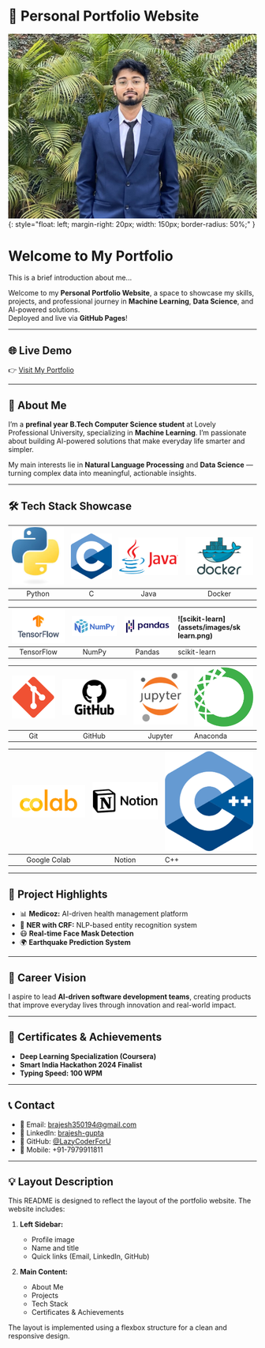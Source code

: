 # 📌 Personal Portfolio Website

![Profile Picture](assets/images/profile.jpg){: style="float: left; margin-right: 20px; width: 150px; border-radius: 50%;" }

# Welcome to My Portfolio

This is a brief introduction about me...

Welcome to my **Personal Portfolio Website**, a space to showcase my skills, projects, and professional journey in **Machine Learning**, **Data Science**, and AI-powered solutions.  
Deployed and live via **GitHub Pages**!

---

## 🌐 Live Demo  
👉 [Visit My Portfolio](https://lazycoderforu.github.io/portfolio)

---

## 📌 About Me  

I’m a **prefinal year B.Tech Computer Science student** at Lovely Professional University, specializing in **Machine Learning**. I’m passionate about building AI-powered solutions that make everyday life smarter and simpler.

My main interests lie in **Natural Language Processing** and **Data Science** — turning complex data into meaningful, actionable insights.  

---

## 🛠️ Tech Stack Showcase  

| ![Python](assets/images/python.jpg) | ![C](assets/images/c.png) | ![Java](assets/images/java.png) | ![Docker](assets/images/docker.png) |  
|:----------------:|:--------------:|:-------------:|:----------------:|
| Python | C | Java | Docker |

| ![TensorFlow](assets/images/tensorflow.png) | ![NumPy](assets/images/numpy.png) | ![Pandas](assets/images/pandas.png) | ![scikit-learn](assets/images/sk learn.png) |
|:----------------:|:--------------:|:--------------:|:------------------|
| TensorFlow | NumPy | Pandas | scikit-learn |

| ![Git](assets/images/git.png) | ![GitHub](assets/images/github.png) | ![Jupyter](assets/images/jupyter.png) | ![Anaconda](assets/images/anaconda.png) |
|:---------------:|:----------------:|:----------------:|:------------------|
| Git | GitHub | Jupyter | Anaconda |

| ![Google Colab](assets/images/colab.png) | ![Notion](assets/images/notion.png) | ![C++](assets/images/ISO_C++_Logo.svg.png) |
|:-----------------:|:-----------------:|:----------------------|
| Google Colab | Notion | C++ |

---

## 📂 Project Highlights  

- 📊 **Medicoz:** AI-driven health management platform  
- 📝 **NER with CRF:** NLP-based entity recognition system  
- 😷 **Real-time Face Mask Detection**  
- 🌍 **Earthquake Prediction System**

---

## 🚀 Career Vision  

I aspire to lead **AI-driven software development teams**, creating products that improve everyday lives through innovation and real-world impact.

---

## 📜 Certificates & Achievements  

- **Deep Learning Specialization (Coursera)**  
- **Smart India Hackathon 2024 Finalist**  
- **Typing Speed: 100 WPM**

---

## 📞 Contact  

- 📧 Email: [brajesh350194@gmail.com](mailto:brajesh350194@gmail.com)  
- 💼 LinkedIn: [brajesh-gupta](https://linkedin.com/in/brajesh-gupta)  
- 🐙 GitHub: [@LazyCoderForU](https://github.com/LazyCoderForU)  
- 📱 Mobile: +91-7979911811  

---

## 💡 Layout Description  

This README is designed to reflect the layout of the portfolio website. The website includes:  
1. **Left Sidebar:**  
   - Profile image  
   - Name and title  
   - Quick links (Email, LinkedIn, GitHub)  

2. **Main Content:**  
   - About Me  
   - Projects  
   - Tech Stack  
   - Certificates & Achievements  

The layout is implemented using a flexbox structure for a clean and responsive design.
